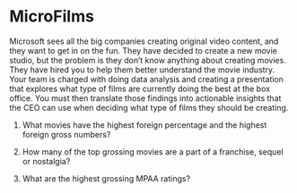 # MicroFilms 

Microsoft sees all the big companies creating original video content, and they want to get in on the fun. They have decided to create a new movie studio, but the problem is they don’t know anything about creating movies. They have hired you to help them better understand the movie industry. Your team is charged with doing data analysis and creating a presentation that explores what type of films are currently doing the best at the box office. You must then translate those findings into actionable insights that the CEO can use when deciding what type of films they should be creating.

1. What movies have the highest foreign percentage and the highest foreign gross numbers?

2. How many of the top grossing movies are a part of a franchise, sequel or nostalgia?

3. What are the highest grossing MPAA ratings?

